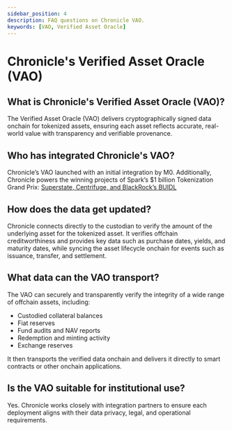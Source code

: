 ```yaml
---
sidebar_position: 4
description: FAQ questions on Chronicle VAO.
keywords: [VAO, Verified Asset Oracle]
---
```

# Chronicle's Verified Asset Oracle (VAO)
## What is Chronicle's Verified Asset Oracle (VAO)?
The Verified Asset Oracle (VAO) delivers cryptographically signed data onchain for tokenized assets, ensuring each asset reflects accurate, real-world value with  transparency and verifiable provenance.

## Who has integrated Chronicle's VAO?
Chronicle’s VAO launched with an initial integration by M0. Additionally, Chronicle powers the winning projects of Spark’s $1 billion Tokenization Grand Prix: [Superstate, Centrifuge, and BlackRock’s BUIDL](https://chroniclelabs.org/blog/chronicle-powers-grand-prix-winners-with-innovative-verified-asset-oracle-technology)

## How does the data get updated?

Chronicle connects directly to the custodian to verify the amount of the underlying asset for the tokenized asset. It verifies offchain creditworthiness and provides key data such as purchase dates, yields, and maturity dates, while syncing the asset lifecycle onchain for events such as issuance, transfer, and settlement.

## What data can the VAO transport?

The VAO can securely and transparently verify the integrity of a wide range of offchain assets, including:

   - Custodied collateral balances
   - Fiat reserves
   - Fund audits and NAV reports
   - Redemption and minting activity
   - Exchange reserves

It then transports the verified data onchain and delivers it directly to smart contracts or other onchain applications.

## Is the VAO suitable for institutional use?
Yes. Chronicle works closely with integration partners to ensure each deployment aligns with their data privacy, legal, and operational requirements.
